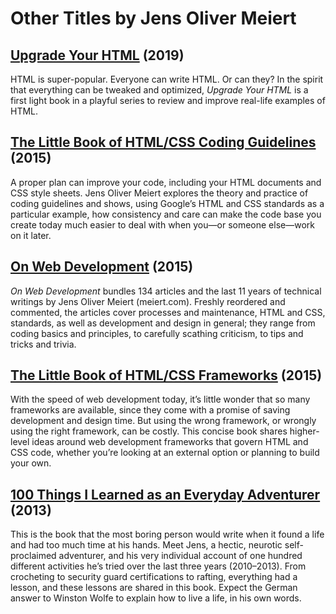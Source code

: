 # Other Titles by Jens Oliver Meiert

## [Upgrade Your HTML](https://www.amazon.com/dp/B07ZNSZX49/?tag=j9t-21-20) (2019)

HTML is super-popular. Everyone can write HTML. Or can they? In the spirit that everything can be tweaked and optimized, _Upgrade Your HTML_ is a first light book in a playful series to review and improve real-life examples of HTML.

## [The Little Book of HTML/CSS Coding Guidelines](https://learning.oreilly.com/library/view/the-little-book/9781492048459/) (2015)

A proper plan can improve your code, including your HTML documents and CSS style sheets. Jens Oliver Meiert explores the theory and practice of coding guidelines and shows, using Google’s HTML and CSS standards as a particular example, how consistency and care can make the code base you create today much easier to deal with when you—or someone else—work on it later.

## [On Web Development](https://www.amazon.com/dp/B010PQPT90/?tag=j9t-21-20) (2015)

_On Web Development_ bundles 134 articles and the last 11 years of technical writings by Jens Oliver Meiert (meiert.com). Freshly reordered and commented, the articles cover processes and maintenance, HTML and CSS, standards, as well as development and design in general; they range from coding basics and principles, to carefully scathing criticism, to tips and tricks and trivia.

## [The Little Book of HTML/CSS Frameworks](https://learning.oreilly.com/library/view/the-little-book/9781492048121/) (2015)

With the speed of web development today, it’s little wonder that so many frameworks are available, since they come with a promise of saving development and design time. But using the wrong framework, or wrongly using the right framework, can be costly. This concise book shares higher-level ideas around web development frameworks that govern HTML and CSS code, whether you’re looking at an external option or planning to build your own.

## [100 Things I Learned as an Everyday Adventurer](https://www.amazon.com/dp/B00GAC2SJI/?tag=j9t-21-20) (2013)

This is the book that the most boring person would write when it found a life and had too much time at his hands. Meet Jens, a hectic, neurotic self-proclaimed adventurer, and his very individual account of one hundred different activities he’s tried over the last three years (2010–2013). From crocheting to security guard certifications to rafting, everything had a lesson, and these lessons are shared in this book. Expect the German answer to Winston Wolfe to explain how to live a life, in his own words.